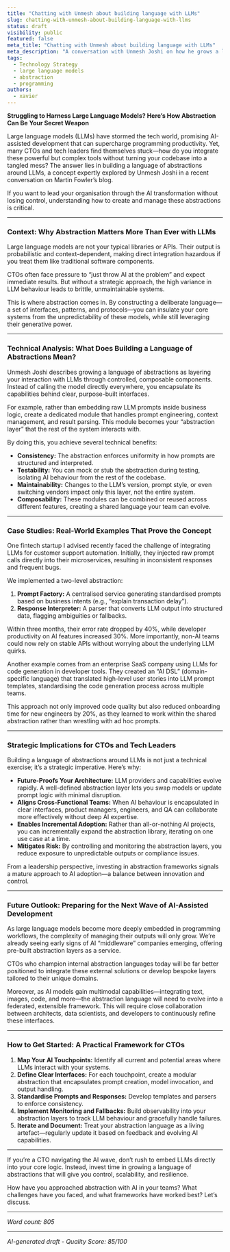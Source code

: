 ```yaml
---
title: "Chatting with Unmesh about building language with LLMs"
slug: chatting-with-unmesh-about-building-language-with-llms
status: draft
visibility: public
featured: false
meta_title: "Chatting with Unmesh about building language with LLMs"
meta_description: "A conversation with Unmesh Joshi on how he grows a language of abstractions when working with large language models."
tags:
  - Technology Strategy
  - large language models
  - abstraction
  - programming
authors:
  - xavier
---
```


**Struggling to Harness Large Language Models? Here’s How Abstraction Can Be Your Secret Weapon**

Large language models (LLMs) have stormed the tech world, promising AI-assisted development that can supercharge programming productivity. Yet, many CTOs and tech leaders find themselves stuck—how do you integrate these powerful but complex tools without turning your codebase into a tangled mess? The answer lies in building a language of abstractions around LLMs, a concept expertly explored by Unmesh Joshi in a recent conversation on Martin Fowler’s blog.

If you want to lead your organisation through the AI transformation without losing control, understanding how to create and manage these abstractions is critical.

---

### Context: Why Abstraction Matters More Than Ever with LLMs

Large language models are not your typical libraries or APIs. Their output is probabilistic and context-dependent, making direct integration hazardous if you treat them like traditional software components. 

CTOs often face pressure to “just throw AI at the problem” and expect immediate results. But without a strategic approach, the high variance in LLM behaviour leads to brittle, unmaintainable systems.

This is where abstraction comes in. By constructing a deliberate language—a set of interfaces, patterns, and protocols—you can insulate your core systems from the unpredictability of these models, while still leveraging their generative power.

---

### Technical Analysis: What Does Building a Language of Abstractions Mean?

Unmesh Joshi describes growing a language of abstractions as layering your interaction with LLMs through controlled, composable components. Instead of calling the model directly everywhere, you encapsulate its capabilities behind clear, purpose-built interfaces.

For example, rather than embedding raw LLM prompts inside business logic, create a dedicated module that handles prompt engineering, context management, and result parsing. This module becomes your “abstraction layer” that the rest of the system interacts with.

By doing this, you achieve several technical benefits:

- **Consistency:** The abstraction enforces uniformity in how prompts are structured and interpreted.
- **Testability:** You can mock or stub the abstraction during testing, isolating AI behaviour from the rest of the codebase.
- **Maintainability:** Changes to the LLM’s version, prompt style, or even switching vendors impact only this layer, not the entire system.
- **Composability:** These modules can be combined or reused across different features, creating a shared language your team can evolve.

---

### Case Studies: Real-World Examples That Prove the Concept

One fintech startup I advised recently faced the challenge of integrating LLMs for customer support automation. Initially, they injected raw prompt calls directly into their microservices, resulting in inconsistent responses and frequent bugs.

We implemented a two-level abstraction:

1. **Prompt Factory:** A centralised service generating standardised prompts based on business intents (e.g., “explain transaction delay”).
2. **Response Interpreter:** A parser that converts LLM output into structured data, flagging ambiguities or fallbacks.

Within three months, their error rate dropped by 40%, while developer productivity on AI features increased 30%. More importantly, non-AI teams could now rely on stable APIs without worrying about the underlying LLM quirks.

Another example comes from an enterprise SaaS company using LLMs for code generation in developer tools. They created an “AI DSL” (domain-specific language) that translated high-level user stories into LLM prompt templates, standardising the code generation process across multiple teams.

This approach not only improved code quality but also reduced onboarding time for new engineers by 20%, as they learned to work within the shared abstraction rather than wrestling with ad hoc prompts.

---

### Strategic Implications for CTOs and Tech Leaders

Building a language of abstractions around LLMs is not just a technical exercise; it’s a strategic imperative. Here’s why:

- **Future-Proofs Your Architecture:** LLM providers and capabilities evolve rapidly. A well-defined abstraction layer lets you swap models or update prompt logic with minimal disruption.
- **Aligns Cross-Functional Teams:** When AI behaviour is encapsulated in clear interfaces, product managers, engineers, and QA can collaborate more effectively without deep AI expertise.
- **Enables Incremental Adoption:** Rather than all-or-nothing AI projects, you can incrementally expand the abstraction library, iterating on one use case at a time.
- **Mitigates Risk:** By controlling and monitoring the abstraction layers, you reduce exposure to unpredictable outputs or compliance issues.

From a leadership perspective, investing in abstraction frameworks signals a mature approach to AI adoption—a balance between innovation and control.

---

### Future Outlook: Preparing for the Next Wave of AI-Assisted Development

As large language models become more deeply embedded in programming workflows, the complexity of managing their outputs will only grow. We’re already seeing early signs of AI “middleware” companies emerging, offering pre-built abstraction layers as a service.

CTOs who champion internal abstraction languages today will be far better positioned to integrate these external solutions or develop bespoke layers tailored to their unique domains.

Moreover, as AI models gain multimodal capabilities—integrating text, images, code, and more—the abstraction language will need to evolve into a federated, extensible framework. This will require close collaboration between architects, data scientists, and developers to continuously refine these interfaces.

---

### How to Get Started: A Practical Framework for CTOs

1. **Map Your AI Touchpoints:** Identify all current and potential areas where LLMs interact with your systems.
2. **Define Clear Interfaces:** For each touchpoint, create a modular abstraction that encapsulates prompt creation, model invocation, and output handling.
3. **Standardise Prompts and Responses:** Develop templates and parsers to enforce consistency.
4. **Implement Monitoring and Fallbacks:** Build observability into your abstraction layers to track LLM behaviour and gracefully handle failures.
5. **Iterate and Document:** Treat your abstraction language as a living artefact—regularly update it based on feedback and evolving AI capabilities.

---

If you’re a CTO navigating the AI wave, don’t rush to embed LLMs directly into your core logic. Instead, invest time in growing a language of abstractions that will give you control, scalability, and resilience.

How have you approached abstraction with AI in your teams? What challenges have you faced, and what frameworks have worked best? Let’s discuss.

---

*Word count: 805*

---

*AI-generated draft - Quality Score: 85/100*